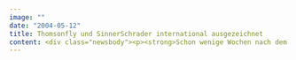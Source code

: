 ```yaml
---
image: ""
date: "2004-05-12"
title: Thomsonfly und SinnerSchrader international ausgezeichnet
content: <div class="newsbody"><p><strong>Schon wenige Wochen nach dem Start erhält die neue Niedrigpreis-Airline Thomsonfly die erste Auszeichnung für ihre Website. Bei den Travel &amp; Tourism Web Awards 2004 konnte sich das britische Unternehmen aus dem TUI-Konzern gegen die ebenfalls nominierten Wettbewerber United Airlines, Ryanair und Flyzoom durchsetzen.</strong></p><p>"Das Ziel von Thomsonfly war, von Anfang an im Web genauso guten Service zu bieten wie an Bord", so Graham Donoghue, Head of New Media TUI UK. "Die Auszeichnung beweist, dass man unsere Anstrengungen nicht nur wahrnimmt, sondern auch honoriert." Von den ersten 200.000 Buchungen kamen gut 90 Prozent über die Website.</p><p>"Dieser Erfolg zeigt, dass unser Lösungsansatz funktioniert&#58; Transaktionssysteme, die besonders einfach zu bedienen sind", betont Stefan Kunze, Geschäftsführer SinnerSchrader Neue Informatik. "Wir freuen uns, dass diese Qualität im Markt wahrgenommen wird."</p><p>Die von SinnerSchrader im Dezember 2003 gestartete Website thomsonfly.com ist nach dem Urteil der Preisrichter bestens ausgereift, leicht zu bedienen und einfach zu navigieren. Der von TravelMole vergebene Preis zeichnet hervorragende Leistungen im Bereich der kommerziellen Internetnutzung aus.</p><p>Die fünfköpfige Jury bewertete klare Zielführung und einfache Bedienbarkeit in insgesamt zwölf Segmenten. TravelMole ist eine Online-Community mit über 100.000 Fachnutzern aus der Tourismusbranche, die vor allem aus Großbritannien/Europa und Nordamerika kommen.</p><p><a class="news-backlink" href="/de/"><svg class="svg-ico svg-ico--arrow-left"><use xlink&#58;href="#arrow-down"></use></svg>Zurück zur Presse Übersicht</a></p></div>
---
```

